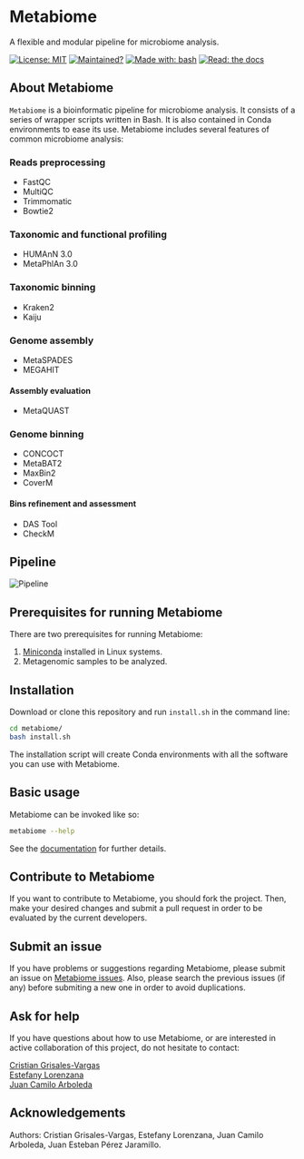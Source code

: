 # Metabiome
A flexible and modular pipeline for microbiome analysis.

[![License: MIT](https://img.shields.io/badge/License-MIT-orange.svg)](https://github.com/Nesper94/Metabiome/blob/master/LICENSE)
[![Maintained?](https://img.shields.io/badge/Maintained%3F-yes-green.svg)](https://github.com/Nesper94/Metabiome/pulse)
[![Made with: bash](https://img.shields.io/badge/Made%20with-Bash-1f425f.svg)](https://www.gnu.org/software/bash/)
[![Read: the docs](https://img.shields.io/badge/read-the%20docs-blue)](https://metabiome.readthedocs.io/en/latest/)

## About Metabiome

`Metabiome` is a bioinformatic pipeline for microbiome analysis. It consists of
a series of wrapper scripts written in Bash. It is also contained in Conda
environments to ease its use. Metabiome includes several features of common
microbiome analysis:

### Reads preprocessing
- FastQC
- MultiQC
- Trimmomatic
- Bowtie2

### Taxonomic and functional profiling
- HUMAnN 3.0
- MetaPhlAn 3.0

### Taxonomic binning
- Kraken2
- Kaiju

### Genome assembly
- MetaSPADES
- MEGAHIT

#### Assembly evaluation
- MetaQUAST

### Genome binning
- CONCOCT
- MetaBAT2
- MaxBin2
- CoverM

#### Bins refinement and assessment
- DAS Tool
- CheckM

## Pipeline
![Pipeline](https://i.imgur.com/ZpCIXYV.png)

## Prerequisites for running Metabiome

There are two prerequisites for running Metabiome:

1. [Miniconda](https://docs.conda.io/en/latest/miniconda.html) installed
in Linux systems.
2. Metagenomic samples to be analyzed.

## Installation

Download or clone this repository and run `install.sh` in the command line:

```bash
cd metabiome/
bash install.sh
```
The installation script will create Conda environments with all the software you
can use with Metabiome.


## Basic usage

Metabiome can be invoked like so:

```bash
metabiome --help
```
See the  [documentation](https://metabiome.readthedocs.io/en/latest/) for
further details.


## Contribute to Metabiome

If you want to contribute to Metabiome, you should fork the project.
Then, make your desired changes and submit a pull request in order to be
evaluated by the current developers.

## Submit an issue

If you have problems or suggestions regarding Metabiome, please submit an
issue on [Metabiome issues](https://github.com/Nesper94/Metabiome/issues).
Also, please search the previous issues (if any) before submiting a new one in
order to avoid duplications.

## Ask for help

If you have questions about how to use Metabiome, or are interested in
active collaboration of this project, do not hesitate to contact:

[Cristian Grisales-Vargas](mailto:cristian.grisales@udea.edu.co)  
[Estefany Lorenzana](mailto:estefany.lorenzana@udea.edu.co)  
[Juan Camilo Arboleda](mailto:juan.arboleda2@udea.edu.co)  

## Acknowledgements

Authors: Cristian Grisales-Vargas, Estefany Lorenzana, Juan Camilo Arboleda,
Juan Esteban Pérez Jaramillo.
